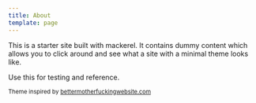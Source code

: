 ```yaml
---
title: About
template: page
---
```


This is a starter site built with mackerel. It contains dummy content which allows you to click around and see what a site with a minimal theme looks like.

Use this for testing and reference.

<sub>Theme inspired by [bettermotherfuckingwebsite.com](http://bettermotherfuckingwebsite.com/)</sub>
